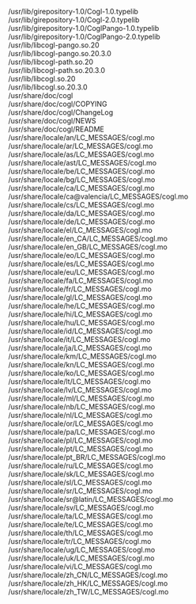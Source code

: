 /usr/lib/girepository-1.0/Cogl-1.0.typelib  
/usr/lib/girepository-1.0/Cogl-2.0.typelib  
/usr/lib/girepository-1.0/CoglPango-1.0.typelib  
/usr/lib/girepository-1.0/CoglPango-2.0.typelib  
/usr/lib/libcogl-pango.so.20  
/usr/lib/libcogl-pango.so.20.3.0  
/usr/lib/libcogl-path.so.20  
/usr/lib/libcogl-path.so.20.3.0  
/usr/lib/libcogl.so.20  
/usr/lib/libcogl.so.20.3.0  
/usr/share/doc/cogl  
/usr/share/doc/cogl/COPYING  
/usr/share/doc/cogl/ChangeLog  
/usr/share/doc/cogl/NEWS  
/usr/share/doc/cogl/README  
/usr/share/locale/an/LC\_MESSAGES/cogl.mo  
/usr/share/locale/ar/LC\_MESSAGES/cogl.mo  
/usr/share/locale/as/LC\_MESSAGES/cogl.mo  
/usr/share/locale/ast/LC\_MESSAGES/cogl.mo  
/usr/share/locale/be/LC\_MESSAGES/cogl.mo  
/usr/share/locale/bg/LC\_MESSAGES/cogl.mo  
/usr/share/locale/ca/LC\_MESSAGES/cogl.mo  
/usr/share/locale/ca@valencia/LC\_MESSAGES/cogl.mo  
/usr/share/locale/cs/LC\_MESSAGES/cogl.mo  
/usr/share/locale/da/LC\_MESSAGES/cogl.mo  
/usr/share/locale/de/LC\_MESSAGES/cogl.mo  
/usr/share/locale/el/LC\_MESSAGES/cogl.mo  
/usr/share/locale/en\_CA/LC\_MESSAGES/cogl.mo  
/usr/share/locale/en\_GB/LC\_MESSAGES/cogl.mo  
/usr/share/locale/eo/LC\_MESSAGES/cogl.mo  
/usr/share/locale/es/LC\_MESSAGES/cogl.mo  
/usr/share/locale/eu/LC\_MESSAGES/cogl.mo  
/usr/share/locale/fa/LC\_MESSAGES/cogl.mo  
/usr/share/locale/fr/LC\_MESSAGES/cogl.mo  
/usr/share/locale/gl/LC\_MESSAGES/cogl.mo  
/usr/share/locale/he/LC\_MESSAGES/cogl.mo  
/usr/share/locale/hi/LC\_MESSAGES/cogl.mo  
/usr/share/locale/hu/LC\_MESSAGES/cogl.mo  
/usr/share/locale/id/LC\_MESSAGES/cogl.mo  
/usr/share/locale/it/LC\_MESSAGES/cogl.mo  
/usr/share/locale/ja/LC\_MESSAGES/cogl.mo  
/usr/share/locale/km/LC\_MESSAGES/cogl.mo  
/usr/share/locale/kn/LC\_MESSAGES/cogl.mo  
/usr/share/locale/ko/LC\_MESSAGES/cogl.mo  
/usr/share/locale/lt/LC\_MESSAGES/cogl.mo  
/usr/share/locale/lv/LC\_MESSAGES/cogl.mo  
/usr/share/locale/ml/LC\_MESSAGES/cogl.mo  
/usr/share/locale/nb/LC\_MESSAGES/cogl.mo  
/usr/share/locale/nl/LC\_MESSAGES/cogl.mo  
/usr/share/locale/or/LC\_MESSAGES/cogl.mo  
/usr/share/locale/pa/LC\_MESSAGES/cogl.mo  
/usr/share/locale/pl/LC\_MESSAGES/cogl.mo  
/usr/share/locale/pt/LC\_MESSAGES/cogl.mo  
/usr/share/locale/pt\_BR/LC\_MESSAGES/cogl.mo  
/usr/share/locale/ru/LC\_MESSAGES/cogl.mo  
/usr/share/locale/sk/LC\_MESSAGES/cogl.mo  
/usr/share/locale/sl/LC\_MESSAGES/cogl.mo  
/usr/share/locale/sr/LC\_MESSAGES/cogl.mo  
/usr/share/locale/sr@latin/LC\_MESSAGES/cogl.mo  
/usr/share/locale/sv/LC\_MESSAGES/cogl.mo  
/usr/share/locale/ta/LC\_MESSAGES/cogl.mo  
/usr/share/locale/te/LC\_MESSAGES/cogl.mo  
/usr/share/locale/th/LC\_MESSAGES/cogl.mo  
/usr/share/locale/tr/LC\_MESSAGES/cogl.mo  
/usr/share/locale/ug/LC\_MESSAGES/cogl.mo  
/usr/share/locale/uk/LC\_MESSAGES/cogl.mo  
/usr/share/locale/vi/LC\_MESSAGES/cogl.mo  
/usr/share/locale/zh\_CN/LC\_MESSAGES/cogl.mo  
/usr/share/locale/zh\_HK/LC\_MESSAGES/cogl.mo  
/usr/share/locale/zh\_TW/LC\_MESSAGES/cogl.mo  
